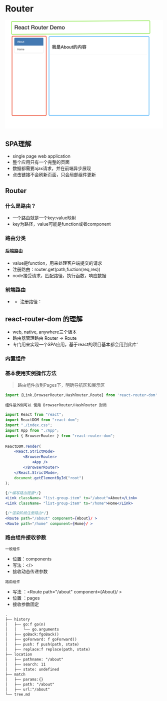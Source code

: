# Router

![image-20210328010149803](https://raw.githubusercontent.com/zbsilent/imag/main/rootimage-20210328010149803.png)

## SPA理解

* single page web application
* 整个应用只有一个完整的页面
* 数据都需要ajax请求，并在前端异步展现
* 点击链接不会刷新页面，只会局部组件更新

## Router

### 什么是路由？

* 一个路由就是一个key:value映射
* key为路径，value可能是function或者component

### 路由分类

#### 后端路由

* value是function，用来处理客户端提交的请求
* 注册路由：router.get\(path,fuction\(req,res\)\)
* node接受请求，匹配路径，执行函数，响应数据

### 前端路由

* * 注册路径：

## react-router-dom 的理解

* web, native, anywhere三个版本
* 路由器管理路由 Router =&gt; Route
* 专门用来实现一个SPA应用，基于react的项目基本都会用到此库‘

### 内置组件

### 基本使用实例操作方法

> 路由组件放到Pages下，明确导航区和展示区

```jsx
import {Link,BrowserRouter,HashRouter,Route} from 'react-router-dom'
```

`组件最外侧可以 使用 BrowserRouter/HashRouter 封闭`

```jsx
import React from "react";
import ReactDOM from "react-dom";
import "./index.css";
import App from "./App";
import { BrowserRouter } from "react-router-dom";

ReactDOM.render(
    <React.StrictMode>
        <BrowserRouter>
            <App />
        </BrowserRouter>
    </React.StrictMode>,
    document.getElementById("root")
);
```

```jsx
{/*编写路由链接*/}
<Link className= "list-group-item" to="/about">About</Link>
<Link className= "list-group-item" to="/home">Home</Link>
```

```jsx
{/*渲染阶段注册路由*/}
<Route path="/about" component={About}/ >
<Route path="/home" component={Home}/ >
```

### 路由组件接收参数

`一般组件`

* 位置：components
* 写法：&lt;/&gt;
* 接收动态传递参数

`路由组件`

* 写法 ：&lt;Route path="/about" component={About}/ &gt;
* 位置 ：pages
* 接收参数固定

```text
.
├── history
│   ├── go:f go(n)
│   │   └── go.arguments
│   ├── goBack:fgoBack()
│   ├── goForward: f goForward()
│   ├── push: f push(path, state)
│   ├── replace:f replace(path, state)
├── location
│   ├── pathname: "/about"
│   ├── search: 11
│   ├── state: undefined
├── match
│   ├── params:{}
│   ├── path: "/about"
│   ├── url:"/about"
└── tree.md
```

